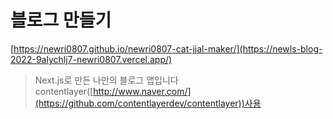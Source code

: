 
# 블로그 만들기 

[https://newri0807.github.io/newri0807-cat-jjal-maker/](https://newls-blog-2022-9alychlj7-newri0807.vercel.app/)

> Next.js로 만든 나만의 블로그 앱입니다
> contentlayer([http://www.naver.com/](https://github.com/contentlayerdev/contentlayer))사용 
